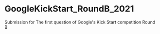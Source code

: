# GoogleKickStart_RoundB_2021
Submission for The first question of Google's Kick Start competition Round B
